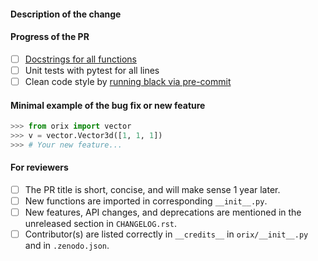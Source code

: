 #### Description of the change


#### Progress of the PR
- [ ] [Docstrings for all functions](https://numpydoc.readthedocs.io/en/latest/example.html)
- [ ] Unit tests with pytest for all lines
- [ ] Clean code style by [running black via pre-commit](https://orix.readthedocs.io/en/latest/dev/code_style.html)

#### Minimal example of the bug fix or new feature
```python
>>> from orix import vector
>>> v = vector.Vector3d([1, 1, 1])
>>> # Your new feature...
```

#### For reviewers
<!-- Don't remove the checklist below. -->
- [ ] The PR title is short, concise, and will make sense 1 year later.
- [ ] New functions are imported in corresponding `__init__.py`.
- [ ] New features, API changes, and deprecations are mentioned in the unreleased
      section in `CHANGELOG.rst`.
- [ ] Contributor(s) are listed correctly in `__credits__` in `orix/__init__.py` and in
      `.zenodo.json`.